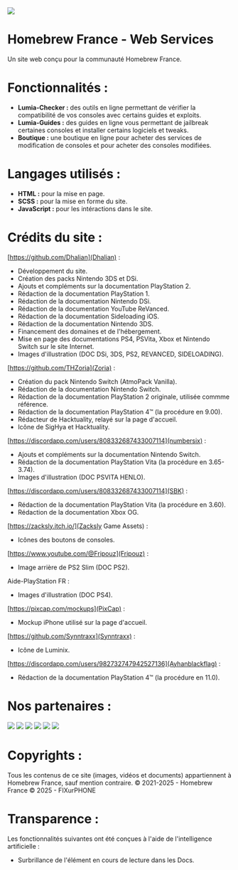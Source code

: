 <img src="https://cdn.homebrew-france.fun/github/hbf-web.png">

# Homebrew France - Web Services 
Un site web conçu pour la communauté Homebrew France.

# Fonctionnalités :
- **Lumia-Checker :** des outils en ligne permettant de vérifier la compatibilité de vos consoles avec certains guides et exploits.
- **Lumia-Guides :** des guides en ligne vous permettant de jailbreak certaines consoles et installer certains logiciels et tweaks.
- **Boutique :** une boutique en ligne pour acheter des services de modification de consoles et pour acheter des consoles modifiées.

# Langages utilisés :
- **HTML :** pour la mise en page.
- **SCSS :** pour la mise en forme du site.
- **JavaScript :** pour les intéractions dans le site.

# Crédits du site : 
[https://github.com/Dhalian](Dhalian) : 
- Développement du site.
- Création des packs Nintendo 3DS et DSi.
- Ajouts et compléments sur la documentation PlayStation 2.
- Rédaction de la documentation PlayStation 1.
- Rédaction de la documentation Nintendo DSi.
- Rédaction de la documentation YouTube ReVanced.
- Rédaction de la documentation Sideloading iOS.
- Rédaction de la documentation Nintendo 3DS.
- Financement des domaines et de l'hébergement.
- Mise en page des documentations PS4, PSVita, Xbox et Nintendo Switch sur le site Internet.
- Images d'illustration (DOC DSi, 3DS, PS2, REVANCED, SIDELOADING).

[https://github.com/THZoria](Zoria) : 
- Création du pack Nintendo Switch (AtmoPack Vanilla).
- Rédaction de la documentation Nintendo Switch.
- Rédaction de la documentation PlayStation 2 originale, utilisée commme référence.
- Rédaction de la documentation PlayStation 4™ (la procédure en 9.00).
- Rédacteur de Hacktuality, relayé sur la page d'accueil.
- Icône de SigHya et Hacktuality.

[https://discordapp.com/users/808332687433007114](numbersix) :
- Ajouts et compléments sur la documentation Nintendo Switch.
- Rédaction de la documentation PlayStation Vita (la procédure en 3.65-3.74).
- Images d'illustration (DOC PSVITA HENLO).

[https://discordapp.com/users/808332687433007114](SBK) :
- Rédaction de la documentation PlayStation Vita (la procédure en 3.60).
- Rédaction de la documentation Xbox OG.

[https://zacksly.itch.io/](Zacksly Game Assets) :
- Icônes des boutons de consoles.

[https://www.youtube.com/@Fripouz](Fripouz) : 
- Image arrière de PS2 Slim (DOC PS2).

Aide-PlayStation FR :
- Images d'illustration (DOC PS4).

[https://pixcap.com/mockups](PixCap) : 
- Mockup iPhone utilisé sur la page d'accueil.

[https://github.com/Synntraxx](Synntraxx) :
- Icône de Luminix.

[https://discordapp.com/users/982732747942527136](Ayhanblackflag) :
- Rédaction de la documentation PlayStation 4™ (la procédure en 11.0).

# Nos partenaires :
<a href="https://sighya.fr"><img src="https://cdn.homebrew-france.fun/partner/sighya.png"></a>
<a href="https://hacktuality.com/"><img src="https://cdn.homebrew-france.fun/partner/hacktuality.png"></a>
<a href="https://jtech-informatique.fr"><img src="https://cdn.homebrew-france.fun/partner/jtech-informatique.png"></a>
<a href="https://www.instant-gaming.com/fr/?igr=homebrewfrance%2F"><img src="https://cdn.homebrew-france.fun/partner/instant-gaming.png"></a>
<a href="https://fixurphone.fr"><img src="https://cdn.homebrew-france.fun/partner/fixurphone.png"></a>
<a href="https://luminix.app"><img src="https://cdn.homebrew-france.fun/partner/neochronix.png"></a>

# Copyrights :
Tous les contenus de ce site (images, vidéos et documents) appartiennent à Homebrew France, sauf mention contraire. 
© 2021-2025 - Homebrew France
© 2025 - FIXurPHONE

# Transparence : 
Les fonctionnalités suivantes ont été conçues à l'aide de l'intelligence artificielle : 
- Surbrillance de l'élément en cours de lecture dans les Docs. 


